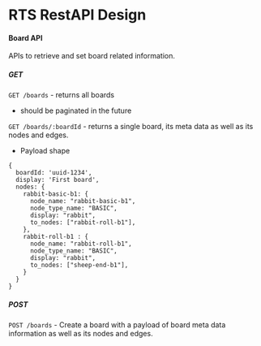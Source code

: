 # RTS RestAPI Design

#### Board API
APIs to retrieve and set board related information.

##### GET
`GET /boards` - returns all boards 
- should be paginated in the future

`GET /boards/:boardId` - returns a single board, its meta data as well as its nodes and edges.
- Payload shape
```
{
  boardId: 'uuid-1234',
  display: 'First board',
  nodes: {
    rabbit-basic-b1: {
      node_name: "rabbit-basic-b1",
      node_type_name: "BASIC",
      display: "rabbit",
      to_nodes: ["rabbit-roll-b1"],
    },
    rabbit-roll-b1 : {
      node_name: "rabbit-roll-b1",
      node_type_name: "BASIC",
      display: "rabbit",
      to_nodes: ["sheep-end-b1"],
    }
  }
}
```

##### POST
`POST /boards` - Create a board with a payload of board meta data information as well as its nodes and edges.
